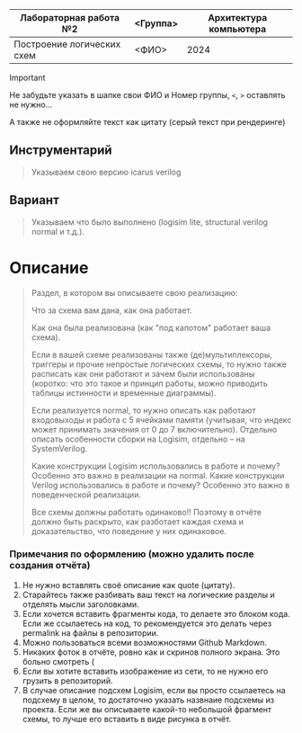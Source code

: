 | Лабораторная работа №2     |  <Группа>   | Архитектура компьютера |
| -------------------------- | ----------- | ---------------------- |
| Построение логических схем | <ФИО>       | 2024                   |

> [!important]  
> Не забудьте указать в шапке свои ФИО и Номер группы, `<`, `>` оставлять не нужно...
> 
> А также не оформляйте текст как цитату (серый текст при рендеринге)

## Инструментарий
> Указываем свою версию icarus verilog

## Вариант
> Указываем что было выполнено (logisim lite, structural verilog normal и т.д.).

# Описание

> Раздел, в котором вы описываете свою реализацию:
> 
> Что за схема вам дана, как она работает.
> 
> Как она была реализована (как "под капотом" работает ваша схема).
> 
> Если в вашей схеме реализованы также (де)мультиплексоры, триггеры и прочие непростые логических схемы, то нужно также расписать как они работают и зачем были использованы (коротко: что это такое и принцип работы, можно приводить таблицы истинности и временные диаграммы).
> 
> Если реализуется normal, то нужно описать как работают входовыходы и работа с 5 ячейками памяти (учитывая, что индекс может принимать значения от 0 до 7 включительно).
> Отдельно описать особенности сборки на Logisim, отдельно – на SystemVerilog.
>
> Какие конструкции Logisim использовались в работе и почему? Особенно это важно в реализации на normal.
> Какие конструкции Verilog использовались в работе и почему? Особенно это важно в поведенческой реализации.
>
> Все схемы должны работать одинаково!! Поэтому в отчёте должно быть раскрыто, как разботает каждая схема и доказательство, что поведение у них одинаковое.

### Примечания по оформлению (можно удалить после создания отчёта)

1. Не нужно вставлять своё описание как quote (цитату).
2. Старайтесь также разбивать ваш текст на логические разделы и отделять мысли заголовками.
3. Если хочется вставить фрагменты кода, то делаете это блоком кода. Если же ссылаетесь на код, то рекомендуется это делать через permalink на файлы в репозитории.
4. Можно пользоваться всеми возможностями Github Markdown.
5. Никаких фоток в отчёте, ровно как и скринов полного экрана. Это больно смотреть \(
6. Если вы хотите вставить изображение из сети, то не нужно его грузить в репозиторий.
7. В случае описание подсхем Logisim, если вы просто ссылаетесь на подсхему в целом, то достаточно указать назвнаие подсхемы из проекта. Если же вы описываете какой-то небольшой фрагмент схемы, то лучше его вставить в виде рисунка в отчёт.
